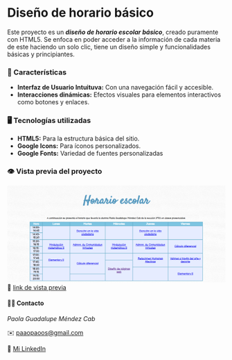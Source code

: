 # Diseño de horario básico

Este proyecto es un _**diseño de horario escolar básico**_, creado puramente con HTML5. Se enfoca en poder acceder a la información de cada materia de este haciendo un solo clic, tiene un diseño simple y funcionalidades básicas y principiantes.

### 📝 Características
+ **Interfaz de Usuario Intuituva:** Con una navegación fácil y accesible.
+ **Interacciones dinámicas:** Efectos visuales para elementos interactivos como botones y enlaces.

### 🖥️ Tecnologías utilizadas
+ **HTML5:** Para la estructura básica del sitio.
+ **Google Icons:** Para íconos personalizados.
+ **Google Fonts:** Variedad de fuentes personalizadas

### 👁️ Vista previa del proyecto
![Demo](/img/proyecto3.png)
🔗 [link de vista previa](https://horariodesign.vercel.app/)

#### 👩‍💻 Contacto
*Paola Guadalupe Méndez Cab*

✉️ paaopaoos@gmail.com

💼 [Mi LinkedIn](https://www.linkedin.com/in/paola-m%C3%A9ndez-b9530a313/)
